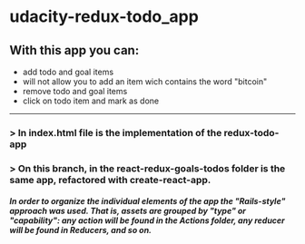 # udacity-redux-todo_app

## With this app you can:

- add todo and goal items
- will not allow you to add an item wich contains the word "bitcoin"
- remove todo and goal items
- click on todo item and mark as done

---

### > In index.html file is the implementation of the redux-todo-app

### > On this branch, in the react-redux-goals-todos folder is the same app, refactored with create-react-app.

##### In order to organize the individual elements of the app the "Rails-style" approach was used. That is, assets are grouped by "type" or "capability": any action will be found in the Actions folder, any reducer will be found in Reducers, and so on.

